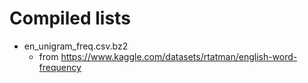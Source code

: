 # Compiled lists

- en_unigram_freq.csv.bz2
  - from https://www.kaggle.com/datasets/rtatman/english-word-frequency
